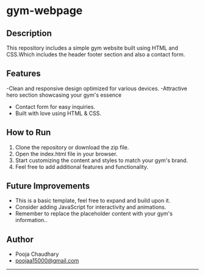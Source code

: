 # gym-webpage


## Description
This repository includes a simple gym website built using HTML and CSS.Which includes the header footer section and also a contact form. 
## Features
-Clean and responsive design optimized for various devices.
-Attractive hero section showcasing your gym's essence
- Contact form for easy inquiries.
- Built with love using HTML & CSS.



## How to Run
1. Clone the repository or download the zip file.
2. Open the index.html file in your browser.
3. Start customizing the content and styles to match your gym's brand.
4. Feel free to add additional features and functionality.
   


## Future Improvements
- This is a basic template, feel free to expand and build upon it.
- Consider adding JavaScript for interactivity and animations.
- Remember to replace the placeholder content with your gym's information..


## Author
- Pooja Chaudhary
- poojaa15000@gmail.com

---
